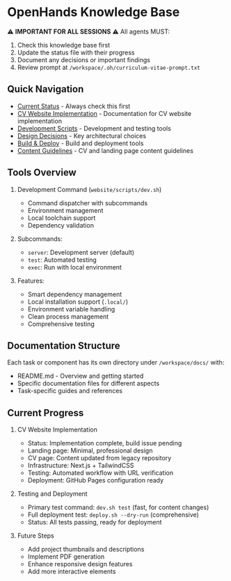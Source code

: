 # OpenHands Knowledge Base

⚠️ **IMPORTANT FOR ALL SESSIONS** ⚠️
All agents MUST:
1. Check this knowledge base first
2. Update the status file with their progress
3. Document any decisions or important findings
4. Review prompt at `/workspace/.oh/curriculum-vitae-prompt.txt`

## Quick Navigation

- [Current Status](/workspace/docs/STATUS.md) - Always check this first
- [CV Website Implementation](/workspace/docs/cv-website/README.md) - Documentation for CV website implementation
- [Development Scripts](/workspace/docs/cv-website/scripts.md) - Development and testing tools
- [Design Decisions](/workspace/docs/cv-website/design-decisions.md) - Key architectural choices
- [Build & Deploy](/workspace/docs/cv-website/build-deploy.md) - Build and deployment tools
- [Content Guidelines](/workspace/docs/cv-website/content.md) - CV and landing page content guidelines

## Tools Overview

1. Development Command (`website/scripts/dev.sh`)
   - Command dispatcher with subcommands
   - Environment management
   - Local toolchain support
   - Dependency validation

2. Subcommands:
   - `server`: Development server (default)
   - `test`: Automated testing
   - `exec`: Run with local environment

3. Features:
   - Smart dependency management
   - Local installation support (`.local/`)
   - Environment variable handling
   - Clean process management
   - Comprehensive testing

## Documentation Structure

Each task or component has its own directory under `/workspace/docs/` with:
- README.md - Overview and getting started
- Specific documentation files for different aspects
- Task-specific guides and references

## Current Progress

1. CV Website Implementation
   - Status: Implementation complete, build issue pending
   - Landing page: Minimal, professional design
   - CV page: Content updated from legacy repository
   - Infrastructure: Next.js + TailwindCSS
   - Testing: Automated workflow with URL verification
   - Deployment: GitHub Pages configuration ready

2. Testing and Deployment
   - Primary test command: `dev.sh test` (fast, for content changes)
   - Full deployment test: `deploy.sh --dry-run` (comprehensive)
   - Status: All tests passing, ready for deployment

3. Future Steps
   - Add project thumbnails and descriptions
   - Implement PDF generation
   - Enhance responsive design features
   - Add more interactive elements